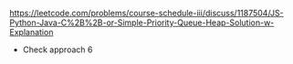 https://leetcode.com/problems/course-schedule-iii/discuss/1187504/JS-Python-Java-C%2B%2B-or-Simple-Priority-Queue-Heap-Solution-w-Explanation
​
- Check approach 6